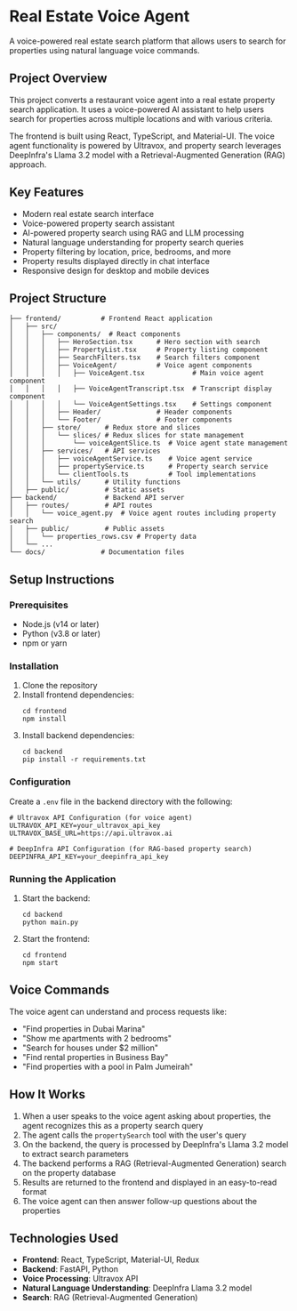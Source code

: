 # Real Estate Voice Agent

A voice-powered real estate search platform that allows users to search for properties using natural language voice commands.

## Project Overview

This project converts a restaurant voice agent into a real estate property search application. It uses a voice-powered AI assistant to help users search for properties across multiple locations and with various criteria.

The frontend is built using React, TypeScript, and Material-UI. The voice agent functionality is powered by Ultravox, and property search leverages DeepInfra's Llama 3.2 model with a Retrieval-Augmented Generation (RAG) approach.

## Key Features

- Modern real estate search interface
- Voice-powered property search assistant
- AI-powered property search using RAG and LLM processing
- Natural language understanding for property search queries
- Property filtering by location, price, bedrooms, and more
- Property results displayed directly in chat interface
- Responsive design for desktop and mobile devices

## Project Structure

```
├── frontend/          # Frontend React application
│   ├── src/
│   │   ├── components/  # React components
│   │   │   ├── HeroSection.tsx      # Hero section with search
│   │   │   ├── PropertyList.tsx     # Property listing component
│   │   │   ├── SearchFilters.tsx    # Search filters component
│   │   │   ├── VoiceAgent/          # Voice agent components
│   │   │   │   ├── VoiceAgent.tsx            # Main voice agent component
│   │   │   │   ├── VoiceAgentTranscript.tsx  # Transcript display component
│   │   │   │   └── VoiceAgentSettings.tsx    # Settings component
│   │   │   ├── Header/              # Header components
│   │   │   └── Footer/              # Footer components
│   │   ├── store/      # Redux store and slices
│   │   │   └── slices/ # Redux slices for state management
│   │   │       └── voiceAgentSlice.ts  # Voice agent state management
│   │   ├── services/   # API services
│   │   │   ├── voiceAgentService.ts    # Voice agent service
│   │   │   ├── propertyService.ts      # Property search service
│   │   │   └── clientTools.ts          # Tool implementations
│   │   └── utils/      # Utility functions
│   ├── public/         # Static assets
├── backend/            # Backend API server
│   ├── routes/         # API routes
│   │   └── voice_agent.py  # Voice agent routes including property search
│   ├── public/         # Public assets
│   │   └── properties_rows.csv # Property data
│   └── ...
└── docs/              # Documentation files
```

## Setup Instructions

### Prerequisites

- Node.js (v14 or later)
- Python (v3.8 or later)
- npm or yarn

### Installation

1. Clone the repository
2. Install frontend dependencies:
   ```
   cd frontend
   npm install
   ```
3. Install backend dependencies:
   ```
   cd backend
   pip install -r requirements.txt
   ```

### Configuration

Create a `.env` file in the backend directory with the following:

```
# Ultravox API Configuration (for voice agent)
ULTRAVOX_API_KEY=your_ultravox_api_key
ULTRAVOX_BASE_URL=https://api.ultravox.ai

# DeepInfra API Configuration (for RAG-based property search)
DEEPINFRA_API_KEY=your_deepinfra_api_key
```

### Running the Application

1. Start the backend:
   ```
   cd backend
   python main.py
   ```
2. Start the frontend:
   ```
   cd frontend
   npm start
   ```

## Voice Commands

The voice agent can understand and process requests like:

- "Find properties in Dubai Marina"
- "Show me apartments with 2 bedrooms"
- "Search for houses under $2 million"
- "Find rental properties in Business Bay"
- "Find properties with a pool in Palm Jumeirah"

## How It Works

1. When a user speaks to the voice agent asking about properties, the agent recognizes this as a property search query
2. The agent calls the `propertySearch` tool with the user's query
3. On the backend, the query is processed by DeepInfra's Llama 3.2 model to extract search parameters
4. The backend performs a RAG (Retrieval-Augmented Generation) search on the property database
5. Results are returned to the frontend and displayed in an easy-to-read format
6. The voice agent can then answer follow-up questions about the properties

## Technologies Used

- **Frontend**: React, TypeScript, Material-UI, Redux
- **Backend**: FastAPI, Python
- **Voice Processing**: Ultravox API
- **Natural Language Understanding**: DeepInfra Llama 3.2 model
- **Search**: RAG (Retrieval-Augmented Generation) 